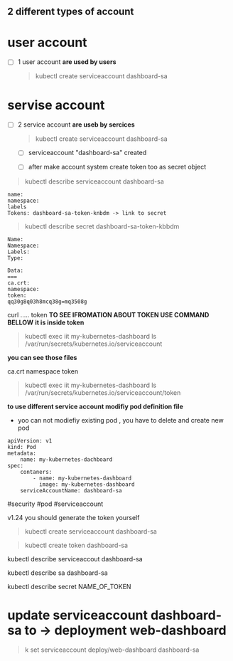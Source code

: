 ## 2 different types of account

# user account
- [ ] 1 user account **are used by users** 
	 > kubectl create serviceaccount dashboard-sa
	 


# servise account 
- [ ] 2 service account **are useb by sercices** 
	> kubectl create serviceaccount dashboard-sa
	
	- [ ] serviceaccount "dashboard-sa" created

	- [ ] after make account system create token too 	as secret object 

>kubectl describe serviceaccount dashboard-sa

```
name:
namespace:
labels
Tokens: dashboard-sa-token-knbdm -> link to secret
```

>kubectl describe secret dashboard-sa-token-kbbdm 

```
Name:
Namespace:
Labels:
Type:

Data:
===
ca.crt:  
namespace:
token:
qq30g8q03h8mcq38g=mq3508g
```

curl ..... token
__TO SEE IFROMATION ABOUT TOKEN USE COMMAND BELLOW__
__it is inside token__
>kubectl exec iit my-kubernetes-dashboard ls /var/run/secrets/kubernetes.io/serviceaccount

**you can see those files** 

ca.crt namespace token

>kubectl exec iit my-kubernetes-dashboard ls /var/run/secrets/kubernetes.io/serviceaccount/token

__to use different service account modifiy pod definition file__
- yoo can not modiefiy existing pod , you have to delete and create new pod

```
apiVersion: v1
kind: Pod
metadata:
	name: my-kubernetes-dachboard
spec:
	contaners:
		- name: my-kubernetes-dashboard
		  image: my-kubernetes-dashboard
	serviceAccountName: dashboard-sa
```

#security #pod #serviceaccount

v1.24 you should generate the token yourself

> kubectl create serviceaccount dashboard-sa

> kubectl create token dashboard-sa

kubectl describe serviceaccout dashboard-sa

kubectl describe sa dashboard-sa

kubectl describe secret NAME_OF_TOKEN
# update serviceaccount dashboard-sa to -> deployment web-dashboard 
> k set serviceaccount deploy/web-dashboard dashboard-sa


